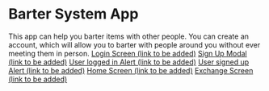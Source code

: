 # Barter System App
This app can help you barter items with other people. You can create an account, which will allow you to barter with people around you without ever meeting them in person.
[Login Screen (link to be added)]()
[Sign Up Modal (link to be added)]()
[User logged in Alert (link to be added)]()
[User signed up Alert (link to be added)]()
[Home Screen (link to be added)]()
[Exchange Screen (link to be added)]()